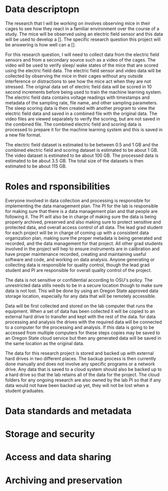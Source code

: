 # Data descriptopn

The research that I will be working on involves observing mice in their cages to see how they react in a familiar environment over the course of a study. 
The mice will be observed using an electric field sensor and this data will be used to develop a []. 
The specific research question this project will be answering is how well can a []. 

For this research question, I will need to collect data from the electric field sensors and from a secondary source such as a video of the cages. 
The video will be used to verify sleep/ wake states of the mice that are scored using the electric field data. 
The electric field sensor and video data will be collected by observing the mice in their cages without any outside interference or distractions to see how the mice act when they are not stressed. 
The original data set of electric field data will be scored in 10 second increments before being used to train the machine learning system. 
The electric field data contains voltage readings with timestamps and metadata of the sampling rate, file name, and other sampling parameters. 
The sleep scoring data is then created with another program to view the electric field data and saved in a combined file with the original data. 
The video files are viewed separately to verify the scoring, but are not saved in the combined file. 
The combined electric field and scoring data is processed to prepare it for the machine learning system and this is saved in a new file format. 

The electric field dataset is estimated to be between 0.5 and 1 GB and the combined electric field and scoring dataset is estimated to be about 1 GB. 
The video dataset is estimated to be about 100 GB. 
The processed data is estimated to be about 3.5 GB. 
The total size of the datasets is then estimated to be about 115 GB. 

# Roles and rsponsibilities

Everyone involved in data collection and processing is responsible for implementing the data management plan. 
The PI for the lab is responsible for making sure that there is a data management plan and that people are following it. 
The PI will also be in charge of making sure the data is being properly archived, preserved and also making sure to protect sensitive and protected data, and overall access control of all data. 
The lead grad student for each project will be in charge of coming up with a consistent data organization plan, making sure the proper metadata is being generated and recorded, and the data management for that project. 
All other grad students involved in the project will hep to ensure instruments are in calibration and have proper maintenance recorded, creating and maintaining useful software and code, and working on data analysis. 
Anyone generating or collecting data is responsible for quality control, though the lead grad student and PI are responsible for overall quality control of the project.

The data is not sensitive or confidential according to OSU's policy. 
The unrestricted data stills needs to be in a secure location though to make sure data is not lost. 
This will be done by using an Oregon State approved data storage location, especially for any data that will be remotely accessible. 

Data will be first collected and stored on the lab computer that runs the equipment. 
When a set of data has been collected it will be copied to an external hard drive to transfer and kept with the rest of the data. 
for data processing and analysis the drives with the required data will be connected to a computer for the processing and analysis. 
If this data is going to be accessed from multiple computers for these steps copies may be saved to an Oregon State cloud service but then any generated data will be saved in the same location as the original data. 

The data for this research project is stored and backed up with external hard drives in two different places. 
The backup process is then currently done manually and does not involve any specific programs or a network drive. 
Any data that is saved to a cloud system should also be backed up to a hard drive so that the lab retains all of the data for the project. 
The cloud folders for any ongoing research are also owned by the lab PI so that if any data would not have been backed up yet, they will not be lost when a student graduates. 

# Data standards and metadata

# Storage and security

# Access and data sharing

# Archiving and preservation
